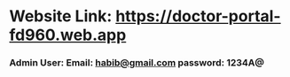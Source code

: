 # Website Link: https://doctor-portal-fd960.web.app

### Admin User: Email: habib@gmail.com  password: 1234A@
